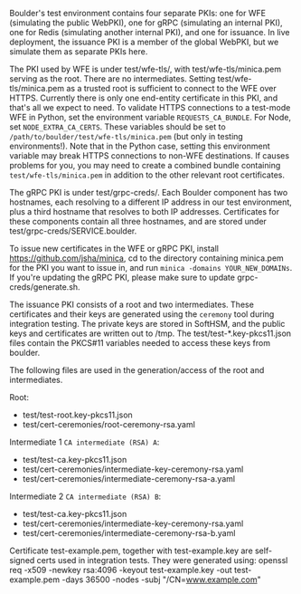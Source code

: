 Boulder's test environment contains four separate PKIs: one for WFE (simulating
the public WebPKI), one for gRPC (simulating an internal PKI), one for Redis
(simulating another internal PKI), and one for issuance. In live deployment,
the issuance PKI is a member of the global WebPKI, but we simulate them as
separate PKIs here.

The PKI used by WFE is under test/wfe-tls/, with test/wfe-tls/minica.pem serving
as the root. There are no intermediates. Setting test/wfe-tls/minica.pem as
a trusted root is sufficient to connect to the WFE over HTTPS. Currently there
is only one end-entity certificate in this PKI, and that's all we expect to
need. To validate HTTPS connections to a test-mode WFE in Python, set the environment
variable `REQUESTS_CA_BUNDLE`. For Node, set `NODE_EXTRA_CA_CERTS`. These
variables should be set to `/path/to/boulder/test/wfe-tls/minica.pem` (but only
in testing environments!). Note that in the Python case, setting this environment
variable may break HTTPS connections to non-WFE destinations. If causes problems
for you, you may need to create a combined bundle containing
`test/wfe-tls/minica.pem` in addition to the other relevant root certificates.

The gRPC PKI is under test/grpc-creds/. Each Boulder component has two
hostnames, each resolving to a different IP address in our test environment,
plus a third hostname that resolves to both IP addresses. Certificates for these
components contain all three hostnames, and are stored under
test/grpc-creds/SERVICE.boulder.

To issue new certificates in the WFE or gRPC PKI, install
https://github.com/jsha/minica, cd to the directory containing minica.pem for
the PKI you want to issue in, and run `minica -domains YOUR_NEW_DOMAINs`. If
you're updating the gRPC PKI, please make sure to update grpc-creds/generate.sh.

The issuance PKI consists of a root and two intermediates. These certificates and
their keys are generated using the `ceremony` tool during integration testing. The
private keys are stored in SoftHSM, and the public keys and certificates are
written out to /tmp. The test/test-*.key-pkcs11.json files contain the PKCS#11
variables needed to access these keys from boulder.

The following files are used in the generation/access of the root and intermediates.

Root:
   * test/test-root.key-pkcs11.json
   * test/cert-ceremonies/root-ceremony-rsa.yaml

Intermediate 1 `CA intermediate (RSA) A`:
   * test/test-ca.key-pkcs11.json
   * test/cert-ceremonies/intermediate-key-ceremony-rsa.yaml
   * test/cert-ceremonies/intermediate-ceremony-rsa-a.yaml

Intermediate 2 `CA intermediate (RSA) B`:
   * test/test-ca.key-pkcs11.json
   * test/cert-ceremonies/intermediate-key-ceremony-rsa.yaml
   * test/cert-ceremonies/intermediate-ceremony-rsa-b.yaml

Certificate test-example.pem, together with test-example.key are self-signed
certs used in integration tests. They were generated using:
   openssl req -x509 -newkey rsa:4096 -keyout test-example.key -out test-example.pem -days 36500 -nodes  -subj "/CN=www.example.com"
